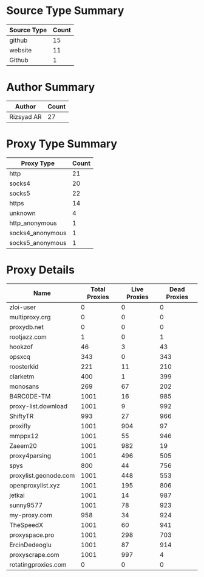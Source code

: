 # Source Type Summary

| Source Type | Count |
|-------------|-------|
| github | 15 |
| website | 11 |
| Github | 1 |


# Author Summary

| Author | Count |
|--------|-------|
| Rizsyad AR | 27 |


# Proxy Type Summary

| Proxy Type | Count |
|------------|-------|
| http | 21 |
| socks4 | 20 |
| socks5 | 22 |
| https | 14 |
| unknown | 4 |
| http_anonymous | 1 |
| socks4_anonymous | 1 |
| socks5_anonymous | 1 |


# Proxy Details

| Name | Total Proxies | Live Proxies | Dead Proxies |
|------|---------------|--------------|---------------|
| zloi-user | 0 | 0 | 0 |
| multiproxy.org | 0 | 0 | 0 |
| proxydb.net | 0 | 0 | 0 |
| rootjazz.com | 1 | 0 | 1 |
| hookzof | 46 | 3 | 43 |
| opsxcq | 343 | 0 | 343 |
| roosterkid | 221 | 11 | 210 |
| clarketm | 400 | 1 | 399 |
| monosans | 269 | 67 | 202 |
| B4RC0DE-TM | 1001 | 16 | 985 |
| proxy-list.download | 1001 | 9 | 992 |
| ShiftyTR | 993 | 27 | 966 |
| proxifly | 1001 | 904 | 97 |
| mmppx12 | 1001 | 55 | 946 |
| Zaeem20 | 1001 | 982 | 19 |
| proxy4parsing | 1001 | 496 | 505 |
| spys | 800 | 44 | 756 |
| proxylist.geonode.com | 1001 | 448 | 553 |
| openproxylist.xyz | 1001 | 195 | 806 |
| jetkai | 1001 | 14 | 987 |
| sunny9577 | 1001 | 78 | 923 |
| my-proxy.com | 958 | 34 | 924 |
| TheSpeedX | 1001 | 60 | 941 |
| proxyspace.pro | 1001 | 298 | 703 |
| ErcinDedeoglu | 1001 | 87 | 914 |
| proxyscrape.com | 1001 | 997 | 4 |
| rotatingproxies.com | 0 | 0 | 0 |
